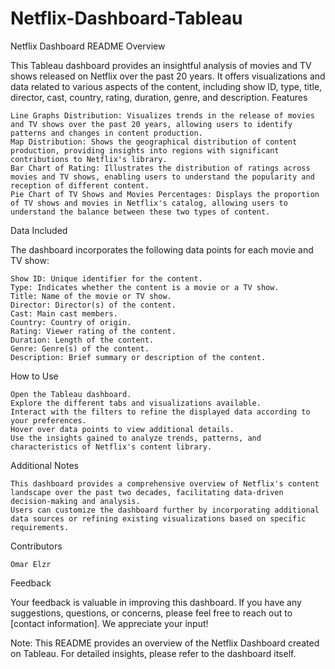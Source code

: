 # Netflix-Dashboard-Tableau

Netflix Dashboard README
Overview

This Tableau dashboard provides an insightful analysis of movies and TV shows released on Netflix over the past 20 years. It offers visualizations and data related to various aspects of the content, including show ID, type, title, director, cast, country, rating, duration, genre, and description.
Features

    Line Graphs Distribution: Visualizes trends in the release of movies and TV shows over the past 20 years, allowing users to identify patterns and changes in content production.
    Map Distribution: Shows the geographical distribution of content production, providing insights into regions with significant contributions to Netflix's library.
    Bar Chart of Rating: Illustrates the distribution of ratings across movies and TV shows, enabling users to understand the popularity and reception of different content.
    Pie Chart of TV Shows and Movies Percentages: Displays the proportion of TV shows and movies in Netflix's catalog, allowing users to understand the balance between these two types of content.

Data Included

The dashboard incorporates the following data points for each movie and TV show:

    Show ID: Unique identifier for the content.
    Type: Indicates whether the content is a movie or a TV show.
    Title: Name of the movie or TV show.
    Director: Director(s) of the content.
    Cast: Main cast members.
    Country: Country of origin.
    Rating: Viewer rating of the content.
    Duration: Length of the content.
    Genre: Genre(s) of the content.
    Description: Brief summary or description of the content.

How to Use

    Open the Tableau dashboard.
    Explore the different tabs and visualizations available.
    Interact with the filters to refine the displayed data according to your preferences.
    Hover over data points to view additional details.
    Use the insights gained to analyze trends, patterns, and characteristics of Netflix's content library.

Additional Notes

    This dashboard provides a comprehensive overview of Netflix's content landscape over the past two decades, facilitating data-driven decision-making and analysis.
    Users can customize the dashboard further by incorporating additional data sources or refining existing visualizations based on specific requirements.

Contributors

    Omar Elzr

Feedback

Your feedback is valuable in improving this dashboard. If you have any suggestions, questions, or concerns, please feel free to reach out to [contact information]. We appreciate your input!

Note: This README provides an overview of the Netflix Dashboard created on Tableau. For detailed insights, please refer to the dashboard itself.
